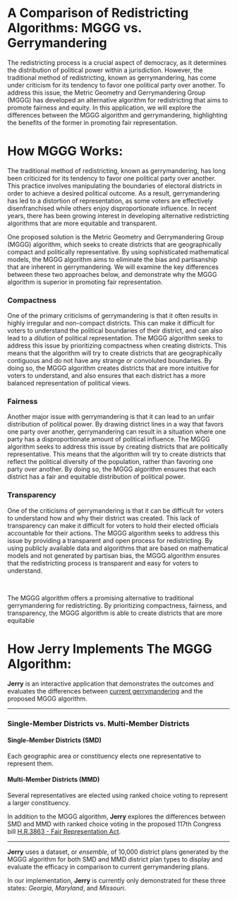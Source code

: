 # A Comparison of Redistricting Algorithms: MGGG vs. Gerrymandering

The redistricting process is a crucial aspect of democracy, as it determines the distribution of political power within a jurisdiction. However, the traditional method of redistricting, known as gerrymandering, has come under criticism for its tendency to favor one political party over another. To address this issue, the Metric Geometry and Gerrymandering Group (MGGG) has developed an alternative algorithm for redistricting that aims to promote fairness and equity. In this application, we will explore the differences between the MGGG algorithm and gerrymandering, highlighting the benefits of the former in promoting fair representation.

# How MGGG Works:

The traditional method of redistricting, known as gerrymandering, has long been criticized for its tendency to favor one political party over another. This practice involves manipulating the boundaries of electoral districts in order to achieve a desired political outcome. As a result, gerrymandering has led to a distortion of representation, as some voters are effectively disenfranchised while others enjoy disproportionate influence. In recent years, there has been growing interest in developing alternative redistricting algorithms that are more equitable and transparent.

One proposed solution is the Metric Geometry and Gerrymandering Group (MGGG) algorithm, which seeks to create districts that are geographically compact and politically representative. By using sophisticated mathematical models, the MGGG algorithm aims to eliminate the bias and partisanship that are inherent in gerrymandering. We will examine the key differences between these two approaches below, and demonstrate why the MGGG algorithm is superior in promoting fair representation.

### Compactness

One of the primary criticisms of gerrymandering is that it often results in highly irregular and non-compact districts. This can make it difficult for voters to understand the political boundaries of their district, and can also lead to a dilution of political representation. The MGGG algorithm seeks to address this issue by prioritizing compactness when creating districts. This means that the algorithm will try to create districts that are geographically contiguous and do not have any strange or convoluted boundaries. By doing so, the MGGG algorithm creates districts that are more intuitive for voters to understand, and also ensures that each district has a more balanced representation of political views.

### Fairness

Another major issue with gerrymandering is that it can lead to an unfair distribution of political power. By drawing district lines in a way that favors one party over another, gerrymandering can result in a situation where one party has a disproportionate amount of political influence. The MGGG algorithm seeks to address this issue by creating districts that are politically representative. This means that the algorithm will try to create districts that reflect the political diversity of the population, rather than favoring one party over another. By doing so, the MGGG algorithm ensures that each district has a fair and equitable distribution of political power.

### Transparency

One of the criticisms of gerrymandering is that it can be difficult for voters to understand how and why their district was created. This lack of transparency can make it difficult for voters to hold their elected officials accountable for their actions. The MGGG algorithm seeks to address this issue by providing a transparent and open process for redistricting. By using publicly available data and algorithms that are based on mathematical models and not generated by partisan bias, the MGGG algorithm ensures that the redistricting process is transparent and easy for voters to understand.

<br/>

The MGGG algorithm offers a promising alternative to traditional gerrymandering for redistricting. By prioritizing compactness, fairness, and transparency, the MGGG algorithm is able to create districts that are more equitable

# How Jerry Implements The MGGG Algorithm:

**Jerry** is an interactive application that demonstrates the outcomes and evaluates the differences between [current gerrymandering](https://projects.fivethirtyeight.com/redistricting-2022-maps/) and the proposed MGGG algorithm.

---

### Single-Member Districts vs. Multi-Member Districts

#### Single-Member Districts (SMD)

Each geographic area or constituency elects one representative to represent them.

#### Multi-Member Districts (MMD)

Several representatives are elected using ranked choice voting to represent a larger constituency.

In addition to the MGGG algorithm, **Jerry** explores the differences between SMD and MMD with ranked choice voting in the proposed 117th Congress bill [H.R.3863 - Fair Representation Act](https://www.congress.gov/bill/117th-congress/house-bill/3863).

---

**Jerry** uses a dataset, or _ensemble_, of 10,000 district plans generated by the MGGG algorithm for both SMD and MMD district plan types to display and evaluate the efficacy in comparison to current gerrymandering plans.

In our implementation, **Jerry** is currently only demonstrated for these three states: _Georgia_, _Maryland_, and _Missouri_.
